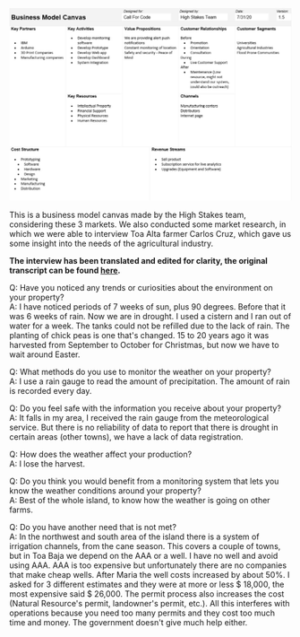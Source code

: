 ![Business Model Canvas](images/High_Stakes_BMC.jpg)

 This is a business model canvas made by the High Stakes team, considering these 3 markets. We also conducted some market research, in which we were able to interview Toa Alta farmer Carlos Cruz, which gave us some insight into the needs of the agricultural industry. 
 
 
**The interview has been translated and edited for clarity, the original transcript can be found [here](interview.md).**
 
 Q: Have you noticed any trends or curiosities about the environment on your property?\
A: I have noticed periods of 7 weeks of sun, plus 90 degrees. Before that it was 6 weeks of rain. Now we are in drought. I used a cistern and I ran out of water for a week. The tanks could not be refilled due to the lack of rain. The planting of chick peas is one that's changed. 15 to 20 years ago it was harvested from September to October for Christmas, but now we have to wait around Easter.

Q: What methods do you use to monitor the weather on your property?\
A: I use a rain gauge to read the amount of precipitation. The amount of rain is recorded every day.

Q: Do you feel safe with the information you receive about your property?\
A: It falls in my area, I received the rain gauge from the meteorological service. But there is no reliability of data to report that there is drought in certain areas (other towns), we have a lack of data registration.

Q: How does the weather affect your production?\
A: I lose the harvest.

Q: Do you think you would benefit from a monitoring system that lets you know the weather conditions around your property?\
A: Best of the whole island, to know how the weather is going on other farms.

Q: Do you have another need that is not met?\
A: In the northwest and south area of ​​the island there is a system of irrigation channels, from the cane season. This covers a couple of towns, but in Toa Baja we depend on the AAA or a well. I have no well and avoid using AAA. AAA is too expensive but unfortunately there are no companies that make cheap wells. After Maria the well costs increased by about 50%. I asked for 3 different estimates and they were at more or less $ 18,000, the most expensive said $ 26,000. The permit process also increases the cost (Natural Resource's permit, landowner's permit, etc.). All this interferes with operations because you need too many permits and they cost too much time and money. The government doesn't give much help either.
